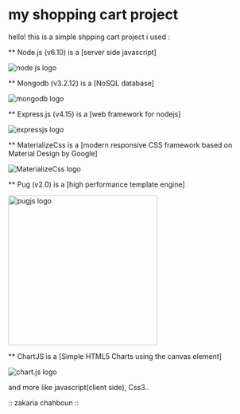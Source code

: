 # my shopping cart project

hello! this is a simple shpping cart project
i used :

** Node.js (v6.10) is a [server side javascript]

![node js logo](https://www.compteepargneco2.com/wp-content/uploads/2015/06/prize-node.js_.png)

** Mongodb (v3.2.12) is a [NoSQL database]

![mongodb logo](http://www.lafabriquedecode.com/blog/wp-content/uploads/2013/04/mongo_logo.png)

** Express.js (v4.15) is a [web framework for nodejs]

![expressjs logo](http://madisonabshire.com/img/tech-svg/Express.png)

** MaterializeCss is a [modern responsive CSS framework based on Material Design by Google]

![MaterializeCss logo](http://jugid.fr/wp-content/uploads/2016/03/materialize-logo.png)

** Pug (v2.0) is a [high performance template engine]

<img src='https://cdn.rawgit.com/pugjs/pug-logo/eec436cee8fd9d1726d7839cbe99d1f694692c0c/SVG/pug-final-logo-_-colour-128.svg' width='300px' alt='pugjs logo'/>

** ChartJS is a [Simple HTML5 Charts using the canvas element]

![chart.js logo](http://www.chartjs.org/img/chartjs-logo.svg)


and more like javascript(client side), Css3..

:: zakaria chahboun ::
